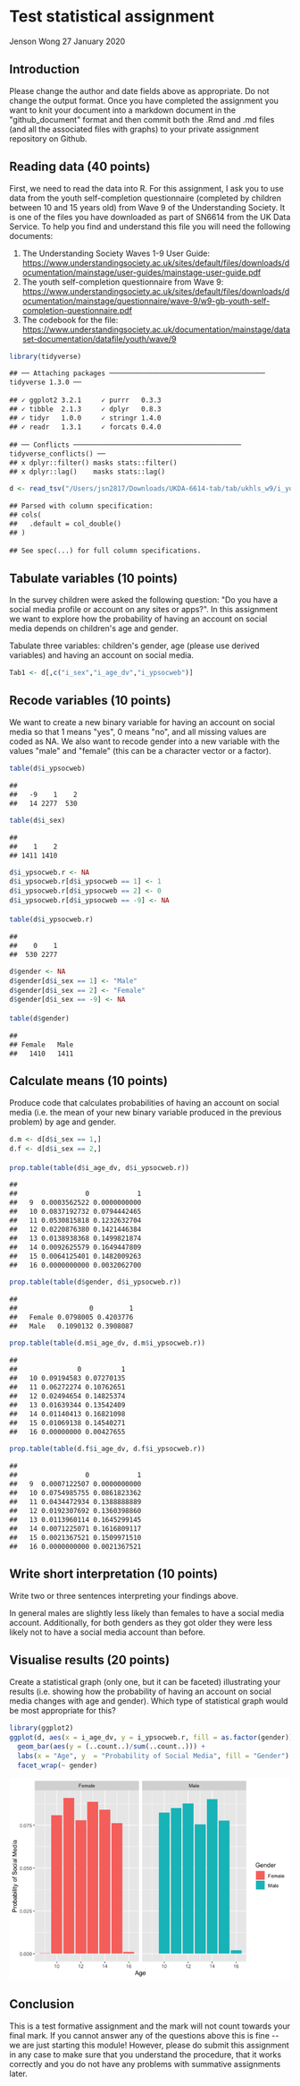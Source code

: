Test statistical assignment
================
Jenson Wong
27 January 2020

Introduction
------------

Please change the author and date fields above as appropriate. Do not change the output format. Once you have completed the assignment you want to knit your document into a markdown document in the "github\_document" format and then commit both the .Rmd and .md files (and all the associated files with graphs) to your private assignment repository on Github.

Reading data (40 points)
------------------------

First, we need to read the data into R. For this assignment, I ask you to use data from the youth self-completion questionnaire (completed by children between 10 and 15 years old) from Wave 9 of the Understanding Society. It is one of the files you have downloaded as part of SN6614 from the UK Data Service. To help you find and understand this file you will need the following documents:

1.  The Understanding Society Waves 1-9 User Guide: <https://www.understandingsociety.ac.uk/sites/default/files/downloads/documentation/mainstage/user-guides/mainstage-user-guide.pdf>
2.  The youth self-completion questionnaire from Wave 9: <https://www.understandingsociety.ac.uk/sites/default/files/downloads/documentation/mainstage/questionnaire/wave-9/w9-gb-youth-self-completion-questionnaire.pdf>
3.  The codebook for the file: <https://www.understandingsociety.ac.uk/documentation/mainstage/dataset-documentation/datafile/youth/wave/9>

``` r
library(tidyverse)
```

    ## ── Attaching packages ─────────────────────────────────────── tidyverse 1.3.0 ──

    ## ✓ ggplot2 3.2.1     ✓ purrr   0.3.3
    ## ✓ tibble  2.1.3     ✓ dplyr   0.8.3
    ## ✓ tidyr   1.0.0     ✓ stringr 1.4.0
    ## ✓ readr   1.3.1     ✓ forcats 0.4.0

    ## ── Conflicts ────────────────────────────────────────── tidyverse_conflicts() ──
    ## x dplyr::filter() masks stats::filter()
    ## x dplyr::lag()    masks stats::lag()

``` r
d <- read_tsv("/Users/jsn2817/Downloads/UKDA-6614-tab/tab/ukhls_w9/i_youth.tab")
```

    ## Parsed with column specification:
    ## cols(
    ##   .default = col_double()
    ## )

    ## See spec(...) for full column specifications.

Tabulate variables (10 points)
------------------------------

In the survey children were asked the following question: "Do you have a social media profile or account on any sites or apps?". In this assignment we want to explore how the probability of having an account on social media depends on children's age and gender.

Tabulate three variables: children's gender, age (please use derived variables) and having an account on social media.

``` r
Tab1 <- d[,c("i_sex","i_age_dv","i_ypsocweb")]
```

Recode variables (10 points)
----------------------------

We want to create a new binary variable for having an account on social media so that 1 means "yes", 0 means "no", and all missing values are coded as NA. We also want to recode gender into a new variable with the values "male" and "female" (this can be a character vector or a factor).

``` r
table(d$i_ypsocweb)
```

    ## 
    ##   -9    1    2 
    ##   14 2277  530

``` r
table(d$i_sex)
```

    ## 
    ##    1    2 
    ## 1411 1410

``` r
d$i_ypsocweb.r <- NA
d$i_ypsocweb.r[d$i_ypsocweb == 1] <- 1
d$i_ypsocweb.r[d$i_ypsocweb == 2] <- 0
d$i_ypsocweb.r[d$i_ypsocweb == -9] <- NA

table(d$i_ypsocweb.r)
```

    ## 
    ##    0    1 
    ##  530 2277

``` r
d$gender <- NA
d$gender[d$i_sex == 1] <- "Male"
d$gender[d$i_sex == 2] <- "Female"
d$gender[d$i_sex == -9] <- NA

table(d$gender)
```

    ## 
    ## Female   Male 
    ##   1410   1411

Calculate means (10 points)
---------------------------

Produce code that calculates probabilities of having an account on social media (i.e. the mean of your new binary variable produced in the previous problem) by age and gender.

``` r
d.m <- d[d$i_sex == 1,]
d.f <- d[d$i_sex == 2,]

prop.table(table(d$i_age_dv, d$i_ypsocweb.r))
```

    ##     
    ##                 0            1
    ##   9  0.0003562522 0.0000000000
    ##   10 0.0837192732 0.0794442465
    ##   11 0.0530815818 0.1232632704
    ##   12 0.0220876380 0.1421446384
    ##   13 0.0138938368 0.1499821874
    ##   14 0.0092625579 0.1649447809
    ##   15 0.0064125401 0.1482009263
    ##   16 0.0000000000 0.0032062700

``` r
prop.table(table(d$gender, d$i_ypsocweb.r))
```

    ##         
    ##                  0         1
    ##   Female 0.0798005 0.4203776
    ##   Male   0.1090132 0.3908087

``` r
prop.table(table(d.m$i_age_dv, d.m$i_ypsocweb.r))
```

    ##     
    ##               0          1
    ##   10 0.09194583 0.07270135
    ##   11 0.06272274 0.10762651
    ##   12 0.02494654 0.14825374
    ##   13 0.01639344 0.13542409
    ##   14 0.01140413 0.16821098
    ##   15 0.01069138 0.14540271
    ##   16 0.00000000 0.00427655

``` r
prop.table(table(d.f$i_age_dv, d.f$i_ypsocweb.r))
```

    ##     
    ##                 0            1
    ##   9  0.0007122507 0.0000000000
    ##   10 0.0754985755 0.0861823362
    ##   11 0.0434472934 0.1388888889
    ##   12 0.0192307692 0.1360398860
    ##   13 0.0113960114 0.1645299145
    ##   14 0.0071225071 0.1616809117
    ##   15 0.0021367521 0.1509971510
    ##   16 0.0000000000 0.0021367521

Write short interpretation (10 points)
--------------------------------------

Write two or three sentences interpreting your findings above.

In general males are slightly less likely than females to have a social media account. Additionally, for both genders as they got older they were less likely not to have a social media account than before.

Visualise results (20 points)
-----------------------------

Create a statistical graph (only one, but it can be faceted) illustrating your results (i.e. showing how the probability of having an account on social media changes with age and gender). Which type of statistical graph would be most appropriate for this?

``` r
library(ggplot2)
ggplot(d, aes(x = i_age_dv, y = i_ypsocweb.r, fill = as.factor(gender))) +
  geom_bar(aes(y = (..count..)/sum(..count..))) + 
  labs(x = "Age", y  = "Probability of Social Media", fill = "Gender") +
  facet_wrap(~ gender)
```

![](testAssignment_files/figure-markdown_github/unnamed-chunk-5-1.png)

Conclusion
----------

This is a test formative assignment and the mark will not count towards your final mark. If you cannot answer any of the questions above this is fine -- we are just starting this module! However, please do submit this assignment in any case to make sure that you understand the procedure, that it works correctly and you do not have any problems with summative assignments later.
